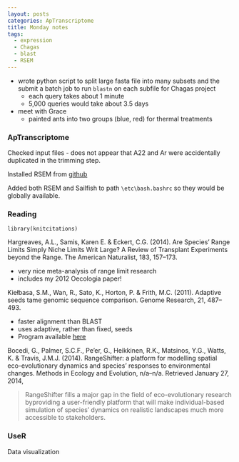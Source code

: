 ```yaml
---
layout: posts
categories: ApTranscriptome
title: Monday notes
tags: 
  - expression
  - Chagas
  - blast
  - RSEM 
---
```


* wrote python script to split large fasta file into many subsets and the submit a batch job to run `blastn` on each subfile for Chagas project
  - each query takes about 1 minute
  - 5,000 queries would take about 3.5 days
* meet with Grace
  - painted ants into two groups (blue, red) for thermal treatments

### ApTranscriptome

Checked input files - does not appear that A22 and Ar were accidentally duplicated in the trimming step.

Installed RSEM from [github](https://github.com/bli25wisc/RSEM)

Added both RSEM and Sailfish to path `\etc\bash.bashrc` so they would be globally available.


### Reading

```{r, echo=FALSE, results='hide'}
library(knitcitations)
```

Hargreaves, A.L., Samis, Karen E. & Eckert, C.G. (2014). Are Species’ Range Limits Simply Niche Limits Writ Large? A Review of Transplant Experiments beyond the Range. The American Naturalist, 183, 157–173.

  - very nice meta-analysis of range limit research
  - includes my 2012 Oecologia paper!

Kiełbasa, S.M., Wan, R., Sato, K., Horton, P. & Frith, M.C. (2011). Adaptive seeds tame genomic sequence comparison. Genome Research, 21, 487–493.

  - faster alignment than BLAST
  - uses adaptive, rather than fixed, seeds
  - Program available [here](http://last.cbrc.jp/)

Bocedi, G., Palmer, S.C.F., Pe’er, G., Heikkinen, R.K., Matsinos, Y.G., Watts, K. & Travis, J.M.J. (2014). RangeShifter: a platform for modelling spatial eco-evolutionary dynamics and species’ responses to environmental changes. Methods in Ecology and Evolution, n/a–n/a. Retrieved January 27, 2014, 

> RangeShifter fills a major gap in the field of eco-evolutionary research byproviding a user-friendly platform that will make individual-based simulation of species’ dynamics on realistic landscapes much more accessible to stakeholders.


### UseR

Data visualization


